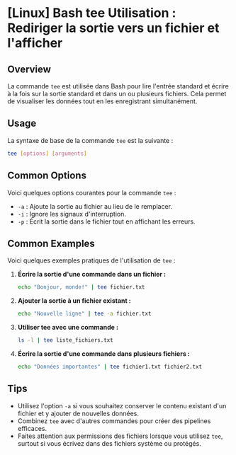 # [Linux] Bash tee Utilisation : Rediriger la sortie vers un fichier et l'afficher

## Overview
La commande `tee` est utilisée dans Bash pour lire l'entrée standard et écrire à la fois sur la sortie standard et dans un ou plusieurs fichiers. Cela permet de visualiser les données tout en les enregistrant simultanément.

## Usage
La syntaxe de base de la commande `tee` est la suivante :

```bash
tee [options] [arguments]
```

## Common Options
Voici quelques options courantes pour la commande `tee` :

- `-a` : Ajoute la sortie au fichier au lieu de le remplacer.
- `-i` : Ignore les signaux d'interruption.
- `-p` : Écrit la sortie dans le fichier tout en affichant les erreurs.

## Common Examples
Voici quelques exemples pratiques de l'utilisation de `tee` :

1. **Écrire la sortie d'une commande dans un fichier :**
   ```bash
   echo "Bonjour, monde!" | tee fichier.txt
   ```

2. **Ajouter la sortie à un fichier existant :**
   ```bash
   echo "Nouvelle ligne" | tee -a fichier.txt
   ```

3. **Utiliser tee avec une commande :**
   ```bash
   ls -l | tee liste_fichiers.txt
   ```

4. **Écrire la sortie d'une commande dans plusieurs fichiers :**
   ```bash
   echo "Données importantes" | tee fichier1.txt fichier2.txt
   ```

## Tips
- Utilisez l'option `-a` si vous souhaitez conserver le contenu existant d'un fichier et y ajouter de nouvelles données.
- Combinez `tee` avec d'autres commandes pour créer des pipelines efficaces.
- Faites attention aux permissions des fichiers lorsque vous utilisez `tee`, surtout si vous écrivez dans des fichiers système ou protégés.
